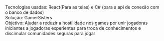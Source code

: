 Tecnologias usadas: React(Para as telas) e C# (para a api de conexão com o banco de dados)</br>
Solução: GamerSisters</br>
Objetivo: Ajudar a reduzir a hostilidade nos games por unir jogadoras iniciantes a jogadoras experientes para troca de conhecimentos e discimular comunidades seguras para jogar
